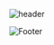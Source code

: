 ![header](https://capsule-render.vercel.app/api?type=wave&color=auto&height=200&section=header&text=BONG&fontSize=50)



![Footer](https://capsule-render.vercel.app/api?type=waving&color=auto&height=200&section=footer)
